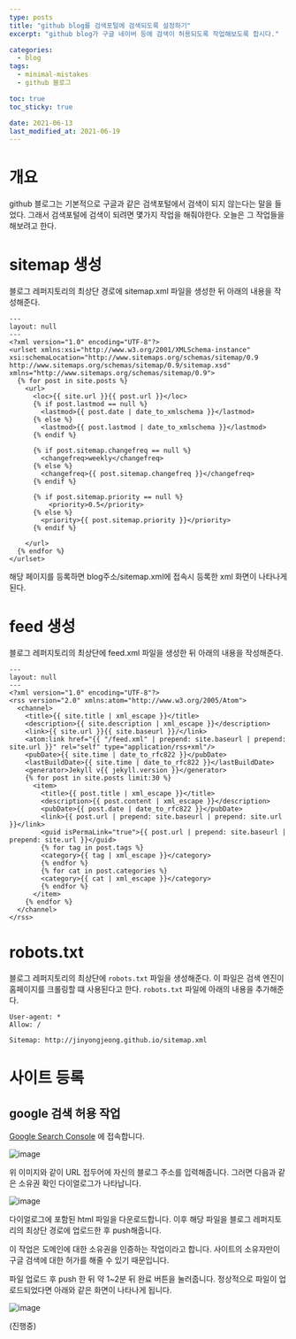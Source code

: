 ```yaml
---
type: posts
title: "github blog를 검색포털에 검색되도록 설정하기"
excerpt: "github blog가 구글 네이버 등에 검색이 허용되도록 작업해보도록 합시다."

categories:
  - blog
tags:
  - minimal-mistakes
  - github 블로그

toc: true
toc_sticky: true

date: 2021-06-13
last_modified_at: 2021-06-19
---
```


# 개요 

github 블로그는 기본적으로 구글과 같은 검색포털에서 검색이 되지 않는다는 말을 들었다. 
그래서 검색포털에 검색이 되려면 몇가지 작업을 해줘야한다. 
오늘은 그 작업들을 해보려고 한다. 

# sitemap 생성 

블로그 레퍼지토리의 최상단 경로에 sitemap.xml 파일을 생성한 뒤 아래의 내용을 작성해준다. 

```
---
layout: null
---
<?xml version="1.0" encoding="UTF-8"?>
<urlset xmlns:xsi="http://www.w3.org/2001/XMLSchema-instance" xsi:schemaLocation="http://www.sitemaps.org/schemas/sitemap/0.9 http://www.sitemaps.org/schemas/sitemap/0.9/sitemap.xsd" xmlns="http://www.sitemaps.org/schemas/sitemap/0.9">
  {% for post in site.posts %}
    <url>
      <loc>{{ site.url }}{{ post.url }}</loc>
      {% if post.lastmod == null %}
        <lastmod>{{ post.date | date_to_xmlschema }}</lastmod>
      {% else %}
        <lastmod>{{ post.lastmod | date_to_xmlschema }}</lastmod>
      {% endif %}

      {% if post.sitemap.changefreq == null %}
        <changefreq>weekly</changefreq>
      {% else %}
        <changefreq>{{ post.sitemap.changefreq }}</changefreq>
      {% endif %}

      {% if post.sitemap.priority == null %}
          <priority>0.5</priority>
      {% else %}
        <priority>{{ post.sitemap.priority }}</priority>
      {% endif %}

    </url>
  {% endfor %}
</urlset>
```

해당 페이지를 등록하면 blog주소/sitemap.xml에 접속시 등록한 xml 화면이 나타나게 된다. 

# feed 생성

블로그 레퍼지토리의 최상단에 feed.xml 파일을 생성한 뒤 아래의 내용을 작성해준다. 

```
---
layout: null
---
<?xml version="1.0" encoding="UTF-8"?>
<rss version="2.0" xmlns:atom="http://www.w3.org/2005/Atom">
  <channel>
    <title>{{ site.title | xml_escape }}</title>
    <description>{{ site.description | xml_escape }}</description>
    <link>{{ site.url }}{{ site.baseurl }}/</link>
    <atom:link href="{{ "/feed.xml" | prepend: site.baseurl | prepend: site.url }}" rel="self" type="application/rss+xml"/>
    <pubDate>{{ site.time | date_to_rfc822 }}</pubDate>
    <lastBuildDate>{{ site.time | date_to_rfc822 }}</lastBuildDate>
    <generator>Jekyll v{{ jekyll.version }}</generator>
    {% for post in site.posts limit:30 %}
      <item>
        <title>{{ post.title | xml_escape }}</title>
        <description>{{ post.content | xml_escape }}</description>
        <pubDate>{{ post.date | date_to_rfc822 }}</pubDate>
        <link>{{ post.url | prepend: site.baseurl | prepend: site.url }}</link>
        <guid isPermaLink="true">{{ post.url | prepend: site.baseurl | prepend: site.url }}</guid>
        {% for tag in post.tags %}
        <category>{{ tag | xml_escape }}</category>
        {% endfor %}
        {% for cat in post.categories %}
        <category>{{ cat | xml_escape }}</category>
        {% endfor %}
      </item>
    {% endfor %}
  </channel>
</rss>
```

# robots.txt

블로그 레퍼지토리의 최상단에 `robots.txt` 파일을 생성해준다. 
이 파일은 검색 엔진이 홈페이지를 크롤링할 떄 사용된다고 한다. 
`robots.txt` 파일에 아래의 내용을 추가해준다. 

```
User-agent: *
Allow: /

Sitemap: http://jinyongjeong.github.io/sitemap.xml
```

# 사이트 등록

## google 검색 허용 작업

[Google Search Console](https://search.google.com/search-console/welcome) 에 접속합니다. 

![image](https://user-images.githubusercontent.com/35713051/122642916-d157af80-d147-11eb-960e-e9aff4a563f8.png)

위 이미지와 같이 URL 접두어에 자신의 블로그 주소를 입력해줍니다. 
그러면 다음과 같은 소유권 확인 다이얼로그가 나타납니다. 

![image](https://user-images.githubusercontent.com/35713051/122642958-fc420380-d147-11eb-94d2-f0ee97ab9bca.png)

다이얼로그에 포함된 html 파일을 다운로드합니다. 
이후 해당 파일을 블로그 레퍼지토리의 최상단 경로에 업로드한 후 push해줍니다.

이 작업은 도메인에 대한 소유권을 인증하는 작업이라고 합니다. 사이트의 소유자만이 구글 검색에 대한 허가를 해줄 수 있기 때문입니다. 

파일 업로드 후 push 한 뒤 약 1~2분 뒤 완료 버튼을 눌러줍니다. 
정상적으로 파일이 업로드되었다면 아래와 같은 화면이 나타나게 됩니다. 

![image](https://user-images.githubusercontent.com/35713051/122643065-999d3780-d148-11eb-8df0-0451dd8942e0.png)



(진행중)

